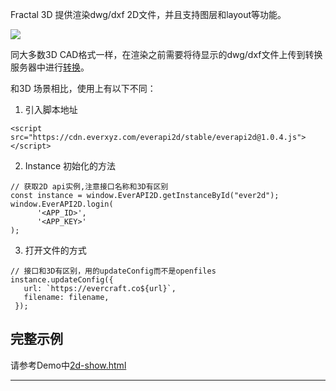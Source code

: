 Fractal 3D 提供渲染dwg/dxf 2D文件，并且支持图层和layout等功能。

![](https://p3-juejin.byteimg.com/tos-cn-i-k3u1fbpfcp/305ee2d3773842c6aecbf4e1170ab0d4~tplv-k3u1fbpfcp-jj-mark:0:0:0:0:q75.image#?w=2918&h=1578&s=847092&e=png&b=262b33)

同大多数3D CAD格式一样，在渲染之前需要将待显示的dwg/dxf文件上传到转换服务器中进行[转换](https://ever-xyz.feishu.cn/wiki/wikcnjECquFT5GDHzmHiq5hZ8Tb)。

和3D 场景相比，使用上有以下不同：

1.  引入脚本地址

```
<script src="https://cdn.everxyz.com/everapi2d/stable/everapi2d@1.0.4.js"></script>
```

2.  Instance 初始化的方法

```
// 获取2D api实例,注意接口名称和3D有区别
const instance = window.EverAPI2D.getInstanceById("ever2d");
window.EverAPI2D.login(
      '<APP_ID>', 
      '<APP_KEY>'
);
```

3.  打开文件的方式

```
// 接口和3D有区别，用的updateConfig而不是openfiles
instance.updateConfig({
   url: `https://evercraft.co${url}`,
   filename: filename,
 });
```

  


## 完整示例

请参考Demo中[2d-show.html](https://ever-xyz.feishu.cn/wiki/wikcnHhm22CtBntYPJqRnwpxQPd)

* * *
